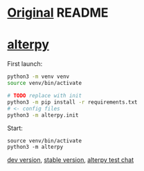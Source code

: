 # [Original](https://github.com/yuki0iq/alterpy) README

# [alterpy](https://yuki0iq.github.io/alterpy)

First launch:

```sh
python3 -m venv venv
source venv/bin/activate

# TODO replace with init
python3 -m pip install -r requirements.txt
# <- config files
python3 -m alterpy.init
```

Start:

```
source venv/bin/activate
python3 -m alterpy
```

[dev version](https://alterpy_dev_bot.t.me), [stable version](https://alterpy_bot.t.me), [alterpy test chat](https://alterpy.t.me)



